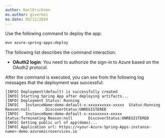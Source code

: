 ```yaml
---
author: KarlErickson
ms.author: givermei
ms.date: 03/11/2024
---
```


Use the following command to deploy the app:

```bash
mvn azure-spring-apps:deploy
```

The following list describes the command interaction:

- **OAuth2 login**: You need to authorize the sign-in to Azure based on the OAuth2 protocol.

After the command is executed, you can see from the following log messages that the deployment was successful:

```output
[INFO] Deployment(default) is successfully created
[INFO] Starting Spring App after deploying artifacts...
[INFO] Deployment Status: Running
[INFO]   InstanceName:demo-default-x-xxxxxxxxxx-xxxxx  Status:Running Reason:null       DiscoverStatus:UNREGISTERED
[INFO]   InstanceName:demo-default-x-xxxxxxxxx-xxxxx  Status:Terminating Reason:null       DiscoverStatus:UNREGISTERED
[INFO] Getting public url of app(demo)...
[INFO] Application url: https://<your-Azure-Spring-Apps-instance-name>-demo.azuremicroservices.io
```
